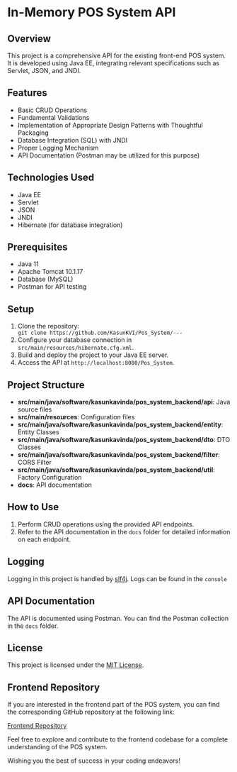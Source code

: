 <h1>In-Memory POS System API</h1>

<h2>Overview</h2>
<p>This project is a comprehensive API for the existing front-end  POS system. It is developed using Java EE, integrating relevant specifications such as Servlet, JSON, and JNDI.</p>

<h2>Features</h2>
<ul>
  <li>Basic CRUD Operations</li>
  <li>Fundamental Validations</li>
  <li>Implementation of Appropriate Design Patterns with Thoughtful Packaging</li>
  <li>Database Integration (SQL) with JNDI</li>
  <li>Proper Logging Mechanism</li>
  <li>API Documentation (Postman may be utilized for this purpose)</li>
</ul>

<h2>Technologies Used</h2>
<ul>
  <li>Java EE</li>
  <li>Servlet</li>
  <li>JSON</li>
  <li>JNDI</li>
  <li>Hibernate (for database integration)</li>
</ul>

<h2>Prerequisites</h2>
<ul>
  <li>Java 11</li>
  <li>Apache Tomcat 10.1.17 </li>
  <li>Database (MySQL)</li>
  <li>Postman for API testing</li>
</ul>

<h2>Setup</h2>
<ol>
  <li>Clone the repository:</li>
  <code>git clone https://github.com/KasunKVI/Pos_System/---</code>
  <li>Configure your database connection in <code>src/main/resources/hibernate.cfg.xml</code>.</li>
  <li>Build and deploy the project to your Java EE server.</li>
  <li>Access the API at <code>http://localhost:8080/Pos_System</code>.</li>
</ol>

<h2>Project Structure</h2>
<ul>
  <li><strong>src/main/java/software/kasunkavinda/pos_system_backend/api</strong>: Java source files</li>
  <li><strong>src/main/resources</strong>: Configuration files</li>
  <li><strong>src/main/java/software/kasunkavinda/pos_system_backend/entity</strong>: Entity Classes</li>
  <li><strong>src/main/java/software/kasunkavinda/pos_system_backend/dto</strong>: DTO Classes</li>
  <li><strong>src/main/java/software/kasunkavinda/pos_system_backend/filter</strong>: CORS Filter</li>
  <li><strong>src/main/java/software/kasunkavinda/pos_system_backend/util</strong>: Factory Configuration</li>
  <li><strong>docs</strong>: API documentation</li>
</ul>

<h2>How to Use</h2>
<ol>
  <li>Perform CRUD operations using the provided API endpoints.</li>
 <li>Refer to the API documentation in the <code>docs</code> folder for detailed information on each endpoint.</li> 
</ol>

<h2>Logging</h2>
<p>Logging in this project is handled by <a href="https://www.slf4j.org/" target="_blank">slf4j</a>. Logs can be found in the <code>console</code></p>

<h2>API Documentation</h2>
<p>The API is documented using Postman. You can find the Postman collection in the <code>docs</code> folder.</p>

<h2>License</h2>
<p>This project is licensed under the <a href="LICENSE" target="_blank">MIT License</a>.</p>

<h2>Frontend Repository</h2>
<p>If you are interested in the frontend part of the POS system, you can find the corresponding GitHub repository at the following link:</p>
<p><a href="https://github.com/KasunKVI/Pos_System_FrontEnd" target="_blank">Frontend Repository</a></p>
<p>Feel free to explore and contribute to the frontend codebase for a complete understanding of the POS system.</p>


<p>Wishing you the best of success in your coding endeavors!</p>
